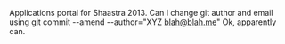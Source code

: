 Applications portal for Shaastra 2013. 
Can I change git author and email using git commit --amend --author="XYZ <blah@blah.me>" 
Ok, apparently can. 
